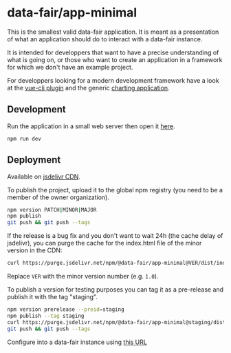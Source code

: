 # data-fair/app-minimal

This is the smallest valid data-fair application. It is meant as a presentation of what an application should do to interact with a data-fair instance.

It is intended for developpers that want to have a precise understanding of what is going on, or those who want to create an application in a framework for which we don't have an example project.

For developpers looking for a modern development framework have a look at the [vue-cli plugin](https://github.com/data-fair/vue-cli-plugin-app) and the generic [charting application](https://github.com/data-fair/app-minimal).

## Development

Run the application in a small web server then open it [here](http://localhost:5888).

    npm run dev

## Deployment

Available on [jsdelivr CDN](https://www.jsdelivr.com/package/npm/@data-fair/app-minimal).

To publish the project, upload it to the global npm registry (you need to be a member of the owner organization).

```bash
npm version PATCH|MINOR|MAJOR
npm publish
git push && git push --tags
```

If the release is a bug fix and you don't want to wait 24h (the cache delay of jsdelivr), you can purge the cache for the index.html file of the minor version in the CDN:

```bash
curl https://purge.jsdelivr.net/npm/@data-fair/app-minimal@VER/dist/index.html
```

Replace `VER` with the minor version number (e.g. `1.0`).  
  
To publish a version for testing purposes you can tag it as a pre-release and publish it with the tag "staging".

```bash
npm version prerelease --preid=staging
npm publish --tag staging
curl https://purge.jsdelivr.net/npm/@data-fair/app-minimal@staging/dist/index.html
git push && git push --tags
```

Configure into a data-fair instance using [this URL](https://cdn.jsdelivr.net/npm/@data-fair/app-minimal@VER/dist/)